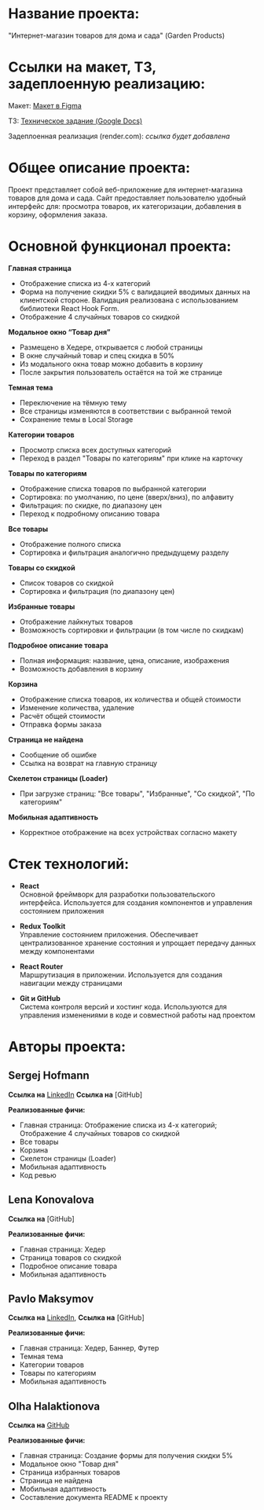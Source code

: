 # Название проекта: 
"Интернет-магазин товаров для дома и сада" (Garden Products)

# Ссылки на макет, ТЗ, задеплоенную реализацию:

Макет: [Макет в Figma](https://www.figma.com/file/SDNWLzCWkh9ZXdCpWEaByv/project-frontend?type=design&node-id=280-1136&mode=design&t=NJTGdloftvn8I6Vz-0)

TЗ: [Техническое задание (Google Docs)](https://docs.google.com/document/d/1aQMHAwVEKPJSSr61zbxd0uj2auIZdlIG/edit?tab=t.0)

Задеплоенная реализация (render.com): _ссылка будет добавлена_

# Общее описание проекта:

Проект представляет собой веб-приложение для интернет-магазина товаров для дома и сада. Сайт предоставляет пользователю удобный интерфейс для: просмотра товаров, их категоризации, добавления в корзину, оформления заказа.

# Основной функционал проекта:

**Главная страница**  
  - Отображение списка из 4-х категорий  
  - Форма на получение скидки 5% c валидацией вводимых данных на клиентской стороне. Валидация реализована с использованием библиотеки React Hook Form.  
  - Отображение 4 случайных товаров со скидкой

**Модальное окно “Товар дня”**  
  - Размещено в Хедере, открывается с любой страницы  
  - В окне случайный товар и спец скидка в 50%  
  - Из модального окна товар можно добавить в корзину  
  - После закрытия пользователь остаётся на той же странице  

**Темная тема**  
  - Переключение на тёмную тему  
  - Все страницы изменяются в соответствии с выбранной темой  
  - Сохранение темы в Local Storage  

**Категории товаров**  
  - Просмотр списка всех доступных категорий  
  - Переход в раздел "Товары по категориям" при клике на карточку  

**Товары по категориям**  
  - Отображение списка товаров по выбранной категории  
  - Сортировка: по умолчанию, по цене (вверх/вниз), по алфавиту  
  - Фильтрация: по скидке, по диапазону цен  
  - Переход к подробному описанию товара  

**Все товары**  
  - Отображение полного списка  
  - Сортировка и фильтрация аналогично предыдущему разделу  

**Товары со скидкой**  
  - Список товаров со скидкой  
  - Сортировка и фильтрация (по диапазону цен)  

**Избранные товары**  
  - Отображение лайкнутых товаров  
  - Возможность сортировки и фильтрации (в том числе по скидкам)  

**Подробное описание товара**  
  - Полная информация: название, цена, описание, изображения  
  - Возможность добавления в корзину  

**Корзина**  
  - Отображение списка товаров, их количества и общей стоимости  
  - Изменение количества, удаление  
  - Расчёт общей стоимости  
  - Отправка формы заказа  

**Страница не найдена**  
  - Сообщение об ошибке  
  - Ссылка на возврат на главную страницу  

**Скелетон страницы (Loader)**  
  - При загрузке страниц: "Все товары", "Избранные", "Со скидкой", "По категориям"  

**Мобильная адаптивность**  
  - Корректное отображение на всех устройствах согласно макету

# Стек технологий:  
- **React**  
  Основной фреймворк для разработки пользовательского интерфейса. Используется для создания компонентов и управления состоянием приложения

- **Redux Toolkit**  
  Управление состоянием приложения. Обеспечивает централизованное хранение состояния и упрощает передачу данных между компонентами

- **React Router**  
  Маршрутизация в приложении. Используется для создания навигации между страницами

- **Git и GitHub**  
  Система контроля версий и хостинг кода. Используются для управления изменениями в коде и совместной работы над проектом

# Авторы проекта:  
## Sergej Hofmann
**Ссылка на** [LinkedIn](https://www.linkedin.com/in/sergej-hofmann)  **Ссылка на** [GitHub]

**Реализованные фичи:**

- Главная страница: Отображение списка из 4-х категорий; Отображение 4 случайных товаров со скидкой
- Все товары
- Корзина
- Скелетон страницы (Loader)  
- Мобильная адаптивность
- Код ревью


## Lena Konovalova
**Ссылка на** [GitHub]

**Реализованные фичи:**
- Главная страница: Хедер
- Страница товаров со скидкой
- Подробное описание товара
- Мобильная адаптивность

## Pavlo Maksymov
**Ссылка на** [LinkedIn](https://www.linkedin.com/in/pavlo-maksymoff), **Ссылка на** [GitHub]

**Реализованные фичи:**
- Главная страница: Хедер, Баннер, Футер 
- Темная тема
- Категории товаров
- Товары по категориям
- Мобильная адаптивность

## Olha Halaktionova
**Ссылка на** [GitHub](https://github.com/galaktionovaolga?tab=repositories)

**Реализованные фичи:**
- Главная страница: Создание формы для получения скидки 5%
- Модальное окно "Товар дня"
- Страница избранных товаров
- Страница не найдена
- Мобильная адаптивность
- Составление документа README к проекту

